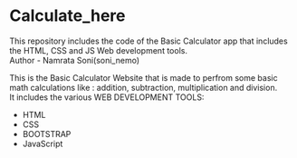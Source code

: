 # Calculate_here
This repository includes the code of the Basic Calculator app that includes the HTML, CSS and JS Web development tools. 
<br>
Author - Namrata Soni(soni_nemo)<br>

This is the Basic Calculator Website that is made to perfrom some basic math calculations like : addition, subtraction, multiplication and division. <br>
It includes the various WEB DEVELOPMENT TOOLS:
<ul>
<li>HTML
<li>CSS
<li>BOOTSTRAP
<li>JavaScript
</ul>
